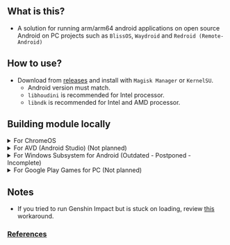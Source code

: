 ## What is this?
- A solution for running arm/arm64 android applications on open source Android on PC projects such as `BlissOS`, `Waydroid` and `Redroid (Remote-Android)`

## How to use?
- Download from [releases](https://github.com/ilhan-athn7/android_proprietary_native_bridge/releases) and install with `Magisk Manager` or `KernelSU`.
  - Android version must match.
  - `libhoudini` is recommended for Intel processor.
  - `libndk` is recommended for Intel and AMD processor.
 
## Building module locally 
<details>
  <summary>For ChromeOS</summary>

- Retrieve recoveries from [chromiumdash](https://chromiumdash.appspot.com/serving-builds) or [cros.tech](https://cros.tech/) website.
- `zork`, `guybrush` or `skyrim` is recommended for AMD processors.
- `brya` is recommended for recent generation Intel processors.
- Use [cros_nb_extract.sh](https://github.com/ilhan-athn7/android_proprietary_native_bridge/blob/main/Scripts/cros_nb_extract.sh) script to build the module.
</details>


<details>
  <summary>For AVD (Android Studio) (Not planned)</summary>

- Similar Projects:
 - [sickcodes/Droid-NDK-Extractor](https://github.com/sickcodes/Droid-NDK-Extractor)
 - [RawPikachu/libndk_translation_Module](https://github.com/RawPikachu/libndk_translation_Module)
</details>


<details>
  <summary>For Windows Subsystem for Android (Outdated - Postponed - Incomplete)</summary>

- Go to [store.rg-adguard](https://store.rg-adguard.net/) website.
- Chose ProductID, paste `9P3395VX91NR` to the textbox and hit the button.
- Download `.msixbundle` from the bottom of results table.
- Use [wsa_nb_extract.sh](https://github.com/ilhan-athn7/android_proprietary_native_bridge/blob/main/Scripts/wsa_nb_extract.sh) script to build the module.
</details>


<details>
  <summary>For Google Play Games for PC (Not planned)</summary>
</details>

## Notes
- If you tried to run Genshin Impact but is stuck on loading, review [this](https://github.com/ilhan-athn7/android_proprietary_native_bridge/blob/main/GI_affinity_workaround) workaround.

### [References](https://github.com/ilhan-athn7/android_proprietary_native_bridge/blob/main/REFERENCES.md)

